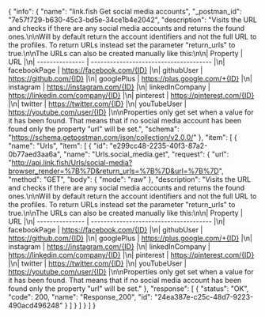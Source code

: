 {
  "info": {
    "name": "link.fish Get social media accounts",
    "_postman_id": "7e57f729-b630-45c3-bd5e-34ce1b4e2042",
    "description": "Visits the URL and checks if there are any social media accounts and returns the found ones.\n\nWill by default return the account identifiers and not the full URL to the profiles. To return URLs instead set the parameter \"return_urls\" to true.\n\nThe URLs can also be created manually like this:\n\n| Property        | URL                                    |\n| --------------- | -------------------------------------- |\n| facebookPage    | https://facebook.com/{ID}              |\n| githubUser      | https://github.com/{ID}                |\n| googlePlus      | https://plus.google.com/+{ID}          |\n| instagram       | https://instagram.com/{ID}             |\n| linkedInCompany | https://linkedin.com/company/{ID}      |\n| pinterest       | https://pinterest.com/{ID}             |\n| twitter         | https://twitter.com/{ID}               |\n| youTubeUser     | https://youtube.com/user/{ID}          |\n\nProperties only get set when a value for it has been found. That means that if no social media account has been found only the property \"url\" will be set.",
    "schema": "https://schema.getpostman.com/json/collection/v2.0.0/"
  },
  "item": [
    {
      "name": "Urls",
      "item": [
        {
          "id": "e299cc48-2235-40f3-87a2-0b77aed3aa6a",
          "name": "Urls.social_media.get",
          "request": {
            "url": "http://api.link.fish/Urls/social-media?browser_render=%7B%7D&return_urls=%7B%7D&url=%7B%7D",
            "method": "GET",
            "body": {
              "mode": "raw"
            },
            "description": "Visits the URL and checks if there are any social media accounts and returns the found ones.\n\nWill by default return the account identifiers and not the full URL to the profiles. To return URLs instead set the parameter \"return_urls\" to true.\n\nThe URLs can also be created manually like this:\n\n| Property        | URL                                    |\n| --------------- | -------------------------------------- |\n| facebookPage    | https://facebook.com/{ID}              |\n| githubUser      | https://github.com/{ID}                |\n| googlePlus      | https://plus.google.com/+{ID}          |\n| instagram       | https://instagram.com/{ID}             |\n| linkedInCompany | https://linkedin.com/company/{ID}      |\n| pinterest       | https://pinterest.com/{ID}             |\n| twitter         | https://twitter.com/{ID}               |\n| youTubeUser     | https://youtube.com/user/{ID}          |\n\nProperties only get set when a value for it has been found. That means that if no social media account has been found only the property \"url\" will be set."
          },
          "response": [
            {
              "status": "OK",
              "code": 200,
              "name": "Response_200",
              "id": "24ea387e-c25c-48d7-9223-490acd496248"
            }
          ]
        }
      ]
    }
  ]
}